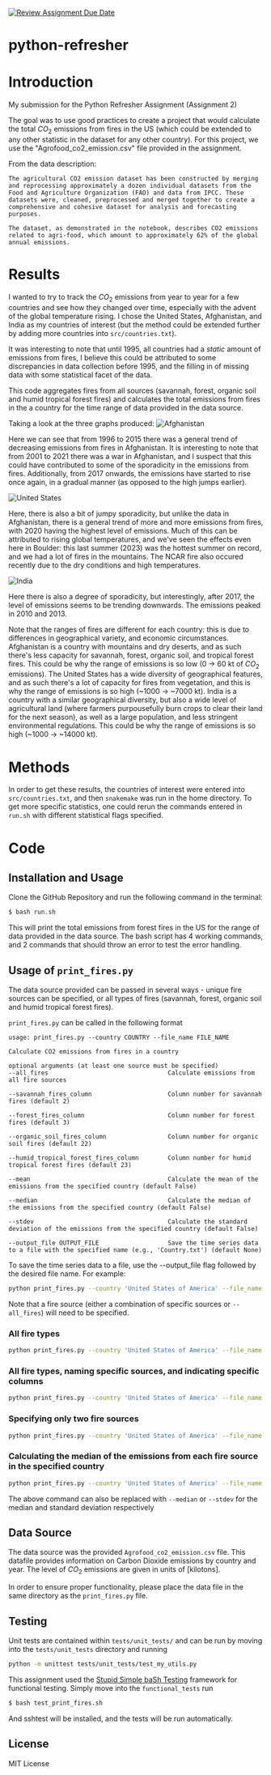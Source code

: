 [![Review Assignment Due Date](https://classroom.github.com/assets/deadline-readme-button-24ddc0f5d75046c5622901739e7c5dd533143b0c8e959d652212380cedb1ea36.svg)](https://classroom.github.com/a/oQi7O4AA)
# python-refresher

# Introduction
My submission for the Python Refresher Assignment (Assignment 2)

The goal was to use good practices to create a project that would calculate the total $CO_2$ emissions from fires in the US (which could be extended to any other statistic in the dataset for any other country). For this project, we use the "Agrofood_co2_emission.csv" file provided in the assignment.

From the data description:

```
The agricultural CO2 emission dataset has been constructed by merging and reprocessing approximately a dozen individual datasets from the Food and Agriculture Organization (FAO) and data from IPCC. These datasets were, cleaned, preprocessed and merged together to create a comprehensive and cohesive dataset for analysis and forecasting purposes. 

The dataset, as demonstrated in the notebook, describes CO2 emissions related to agri-food, which amount to approximately 62% of the global annual emissions.
```

# Results
I wanted to try to track the $CO_2$ emissions from year to year for a few countries and see how they changed over time, especially with the advent of the global temperature rising. I chose the United States, Afghanistan, and India as my countries of interest (but the method could be extended further by adding more countries into `src/countries.txt`).

It was interesting to note that until 1995, all countries had a *static* amount of emissions from fires, I believe this could be attributed to some discrepancies in data collection before 1995, and the filling in of missing data with some statistical facet of the data. 

This code aggregates fires from all sources (savannah, forest, organic soil and humid tropical forest fires) and calculates the total emissions from fires in the a country for the time range of data provided in the data source.

Taking a look at the three graphs produced: 
![Afghanistan](doc/Afghanistan.png)

Here we can see that from 1996 to 2015 there was a general trend of decreasing emissions from fires in Afghanistan. It is interesting to note that from 2001 to 2021 there was a war in Afghanistan, and I suspect that this could have contributed to some of the sporadicity in the emissions from fires. Additionally, from 2017 onwards, the emissions have started to rise once again, in a gradual manner (as opposed to the high jumps earlier).

![United States](doc/US.png)

Here, there is also a bit of jumpy sporadicity, but unlike the data in Afghanistan, there is a general trend of more and more emissions from fires, with 2020 having the highest level of emissions. Much of this can be attributed to rising global temperatures, and we've seen the effects even here in Boulder: this last summer (2023) was the hottest summer on record, and we had a lot of fires in the mountains. The NCAR fire also occured recently due to the dry conditions and high temperatures.

![India](doc/India.png)

Here there is also a degree of sporadicity, but interestingly, after 2017, the level of emissions seems to be trending downwards. The emissions peaked in 2010 and 2013. 

Note that the ranges of fires are different for each country: this is due to differences in geographical variety, and economic circumstances. Afghanistan is a country with mountains and dry deserts, and as such there's less capacity for savannah, forest, organic soil, and tropical forest fires. This could be why the range of emissions is so low (0 $\rightarrow$ 60 kt of $CO_2$ emissions). The United States has a wide diversity of geographical features, and as such there's a lot of capacity for fires from vegetation, and this is why the range of emissions is so high (~1000 $\rightarrow$ ~7000 kt). India is a country with a similar geographical diversity, but also a wide level of agricultural land (where farmers purpousefully burn crops to clear their land for the next season), as well as a large population, and less stringent environmental regulations. This could be why the range of emissions is so high (~1000 $\rightarrow$ ~14000 kt).

# Methods
In order to get these results, the countries of interest were entered into `src/countries.txt`, and then `snakemake` was run in the home directory. To get more specific statistics, one could rerun the commands entered in `run.sh` with different statistical flags specified. 

# Code
## Installation and Usage
Clone the GitHub Repository and run the following command in the terminal:
```bash
$ bash run.sh
```
This will print the total emissions from forest fires in the US for the range of data provided in the data source. The bash script has 4 working commands, and 2 commands that should throw an error to test the error handling.

## Usage of `print_fires.py`
The data source provided can be passed in several ways - unique fire sources can be specified, or all types of fires (savannah, forest, organic soil and humid tropical forest fires).

`print_fires.py` can be called in the following format
```
usage: print_fires.py --country COUNTRY --file_name FILE_NAME 

Calculate CO2 emissions from fires in a country

optional arguments (at least one source must be specified)
--all_fires                                 Calculate emissions from all fire sources

--savannah_fires_column                     Column number for savannah fires (default 2)

--forest_fires_column                       Column number for forest fires (default 3)

--organic_soil_fires_column                 Column number for organic soil fires (default 22)

--humid_tropical_forest_fires_column        Column number for humid tropical forest fires (default 23)

--mean                                      Calculate the mean of the emissions from the specified country (default False)

--median                                    Calculate the median of the emissions from the specified country (default False)  

--stdev                                     Calculate the standard deviation of the emissions from the specified country (default False)

--output_file OUTPUT_FILE                   Save the time series data to a file with the specified name (e.g., 'Country.txt') (default None)
```

To save the time series data to a file, use the --output_file flag followed by the desired file name. For example:
```bash
python print_fires.py --country 'United States of America' --file_name 'Agrofood_co2_emission.csv' --all_fires True --output_file 'United States of America.txt'
```

Note that a fire source (either a combination of specific sources or `--all_fires`) will need to be specified.

### All fire types
```bash
python print_fires.py --country 'United States of America' --file_name 'Agrofood_co2_emission.csv' --all_fires True
```

### All fire types, naming specific sources, and indicating specific columns
```bash
python print_fires.py --country 'United States of America' --file_name 'Agrofood_co2_emission.csv' --savannah_fires_column 2 --forest_fires_column 3 --organic_soil_fires_column 22 --humid_tropical_forest_fires_column 23
```

### Specifying only two fire sources
```bash
python print_fires.py --country 'United States of America' --file_name 'Agrofood_co2_emission.csv' --savannah_fires_column --forest_fires_column
```

### Calculating the median of the emissions from each fire source in the specified country
```bash
python print_fires.py --country 'United States of America' --file_name 'Agrofood_co2_emission.csv' --all_fires --mean True
```

The above command can also be replaced with `--median` or `--stdev` for the median and standard deviation respectively 

## Data Source
The data source was the provided `Agrofood_co2_emission.csv` file. This datafile provides information on Carbon Dioxide emissions by country and year. The level of $CO_2$ emissions are given in units of [kilotons].

In order to ensure proper functionality, please place the data file in the same directory as the `print_fires.py` file.

## Testing
Unit tests are contained within `tests/unit_tests/` and can be run by moving into the `tests/unit_tests` directory and running
```bash
python -m unittest tests/unit_tests/test_my_utils.py
```

This assignment used the [Stupid Simple baSh Testing](https://github.com/ryanlayer/ssshtest) framework for functional testing. Simply move into the `functional_tests` run 
```bash
$ bash test_print_fires.sh
```
And sshtest will be installed, and the tests will be run automatically. 

## License
MIT License
